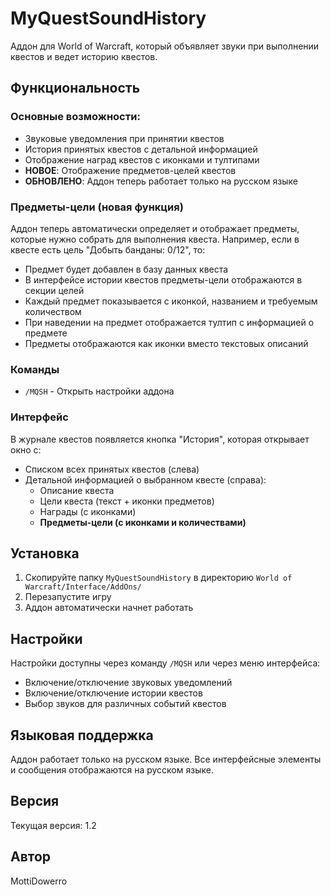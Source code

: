 # MyQuestSoundHistory

Аддон для World of Warcraft, который объявляет звуки при выполнении квестов и ведет историю квестов.

## Функциональность

### Основные возможности:
- Звуковые уведомления при принятии квестов
- История принятых квестов с детальной информацией
- Отображение наград квестов с иконками и тултипами
- **НОВОЕ**: Отображение предметов-целей квестов
- **ОБНОВЛЕНО**: Аддон теперь работает только на русском языке

### Предметы-цели (новая функция)

Аддон теперь автоматически определяет и отображает предметы, которые нужно собрать для выполнения квеста. Например, если в квесте есть цель "Добыть банданы: 0/12", то:

- Предмет будет добавлен в базу данных квеста
- В интерфейсе истории квестов предметы-цели отображаются в секции целей
- Каждый предмет показывается с иконкой, названием и требуемым количеством
- При наведении на предмет отображается тултип с информацией о предмете
- Предметы отображаются как иконки вместо текстовых описаний

### Команды

- `/MQSH` - Открыть настройки аддона

### Интерфейс

В журнале квестов появляется кнопка "История", которая открывает окно с:
- Списком всех принятых квестов (слева)
- Детальной информацией о выбранном квесте (справа):
  - Описание квеста
  - Цели квеста (текст + иконки предметов)
  - Награды (с иконками)
  - **Предметы-цели (с иконками и количествами)**

## Установка

1. Скопируйте папку `MyQuestSoundHistory` в директорию `World of Warcraft/Interface/AddOns/`
2. Перезапустите игру
3. Аддон автоматически начнет работать

## Настройки

Настройки доступны через команду `/MQSH` или через меню интерфейса:
- Включение/отключение звуковых уведомлений
- Включение/отключение истории квестов
- Выбор звуков для различных событий квестов

## Языковая поддержка

Аддон работает только на русском языке. Все интерфейсные элементы и сообщения отображаются на русском языке.

## Версия

Текущая версия: 1.2

## Автор

MottiDowerro 